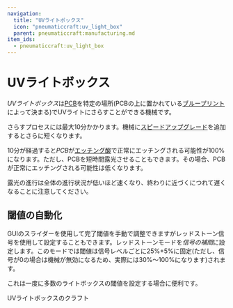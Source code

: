 ```yaml
---
navigation:
  title: "UVライトボックス"
  icon: "pneumaticcraft:uv_light_box"
  parent: pneumaticcraft:manufacturing.md
item_ids:
  - pneumaticcraft:uv_light_box
---
```


# UVライトボックス

*UVライトボックス*は[PCB](../components/pcb.md)を特定の場所(PCBの上に置かれている[ブループリント](../components/pcb_blueprint.md)によって決まる)でUVライトにさらすことができる機械です。

さらすプロセスには最大10分かかります。機械に[スピードアップグレード](../base_concepts/upgrades.md#speed)を追加するとさらに短くなります。

10分が経過すると*PCB*が[エッチング酸](./etching_acid.md)で正常にエッチングされる可能性が100%になります。ただし、PCBを短時間露光させることもできます。その場合、PCBが正常にエッチングされる可能性は低くなります。

露光の進行は全体の進行状況が低いほど速くなり、終わりに近づくにつれて遅くなることに注意してください。

## 閾値の自動化

GUIのスライダーを使用して完了閾値を手動で調整できますがレッドストーン信号を使用して設定することもできます。レッドストーンモードを*信号の補間*に設定します。このモードでは閾値は信号レベルごとに25%+5%に固定(ただし、信号が0の場合は機械が無効になるため、実際には30%～100%になります)されます。

これは一度に多数のライトボックスの閾値を設定する場合に便利です。

UVライトボックスのクラフト

<Recipe id="pneumaticcraft:uv_light_box" />

